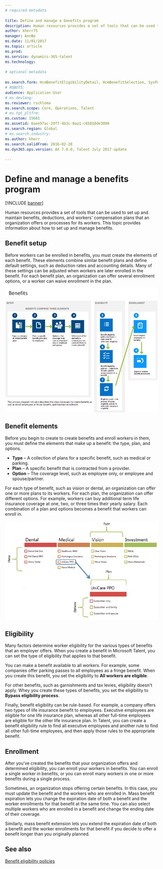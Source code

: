```yaml
---
# required metadata

title: Define and manage a benefits program
description: Human resources provides a set of tools that can be used to set up and maintain benefits, deductions, and workers' compensation plans that an organization offers or processes for its workers. This article provides information about how to set up an manage benefits.
author: kherr75
manager: AnnBe
ms.date: 11/01/2017
ms.topic: article
ms.prod: 
ms.service: dynamics-365-talent
ms.technology: 

# optional metadata

ms.search.form: HcmBenefitEligibilityDetail, HcmBenefitSelection, SysPolicyListPage, SysPolicySourceDocumentRuleType
# ROBOTS: 
audience: Application User
# ms.devlang: 
ms.reviewer: rschloma
ms.search.scope: Core, Operations, Talent
# ms.tgt_pltfrm: 
ms.custom: 15681
ms.assetid: 6aee97ac-29f7-4b3c-8aa1-c65810de3090
ms.search.region: Global
# ms.search.industry: 
ms.author: kherr
ms.search.validFrom: 2016-02-28
ms.dyn365.ops.version: AX 7.0.0, Talent July 2017 update

---
```


# Define and manage a benefits program

[!INCLUDE [banner](includes/banner.md)]

Human resources provides a set of tools that can be used to set up and maintain benefits, deductions, and workers' compensation plans that an organization offers or processes for its workers. This topic provides information about how to set up and manage benefits.

Benefit setup
-------------

Before workers can be enrolled in benefits, you must create the elements of each benefit. These elements combine similar benefit plans and define default settings, such as deduction rates and accounting details. Many of these settings can be adjusted when workers are later enrolled in the benefit. For each benefit plan, an organization can offer several enrollment options, or a worker can waive enrollment in the plan. 

[![Benefit process flow](./media/benefit-process-flow1.png)](./media/benefit-process-flow1.png)

## Benefit elements
Before you begin to create to create benefits and enroll workers in them, you must define the elements that make up a benefit: the type, plan, and options.

-   **Type** – A collection of plans for a specific benefit, such as medical or parking.
-   **Plan** – A specific benefit that is contracted from a provider.
-   **Option** – The coverage level, such as employee only, or employee and spouse/partner.

For each type of benefit, such as vision or dental, an organization can offer one or more plans to its workers. For each plan, the organization can offer different options. For example, workers can buy additional term life insurance coverage at one, two, or three times their yearly salary. Each combination of a plan and options becomes a benefit that workers can enroll in. 

[![benefit pic](./media/benefit-pic.png)](./media/benefit-pic.png)

## Eligibility
Many factors determine worker eligibility for the various types of benefits that an employer offers. When you create a benefit in Microsoft Talent, you can set the type of eligibility that applies to that benefit. 

You can make a benefit available to all workers. For example, some companies offer parking passes to all employees as a fringe benefit. When you create this benefit, you set the eligibility to **All workers are eligible**. 

For other benefits, such as garnishments and tax levies, eligibility doesn't apply. Whey you create these types of benefits, you set the eligibility to **Bypass eligibility process**. 

Finally, benefit eligibility can be rule-based. For example, a company offers two types of life insurance benefit to employees. Executive employees are eligible for one life insurance plan, whereas all other full-time employees are eligible for the other life insurance plan. In Talent, you can create a benefit eligibility rule to find all executive employees and another rule to find all other full-time employees, and then apply those rules to the appropriate benefit.

## Enrollment
After you've created the benefits that your organization offers and determined eligibility, you can enroll your workers in benefits. You can enroll a single worker in benefits, or you can enroll many workers in one or more benefits during a single process. 

Sometimes, an organization stops offering certain benefits. In this case, you must update the benefit and the workers who are enrolled in. Mass benefit expiration lets you change the expiration date of both a benefit and the worker enrollments for that benefit at the same time. You can also select multiple workers who are enrolled in a benefit and change the ending date of their coverage. 

Similarly, mass benefit extension lets you extend the expiration date of both a benefit and the worker enrollments for that benefit if you decide to offer a benefit longer than you originally planned.

See also
--------

[Benefit eligibility policies](benefit-eligibility-policies.md)



